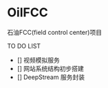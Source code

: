 # OilFCC
石油FCC(field control center)项目

TO DO LIST
- [] 视频模拟服务
- [] 网站系统结构初步搭建
- [] DeepStream 服务封装

